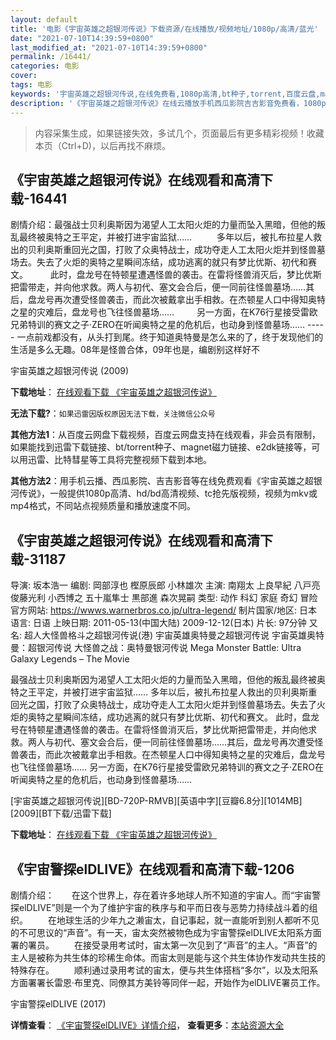 ```yaml
---
layout: default
title: '电影《宇宙英雄之超银河传说》下载资源/在线播放/视频地址/1080p/高清/蓝光'
date: "2021-07-10T14:39:59+0800"
last_modified_at: "2021-07-10T14:39:59+0800"
permalink: /16441/
categories: 电影
cover:
tags: 电影
keywords: '宇宙英雄之超银河传说,在线免费看,1080p高清,bt种子,torrent,百度云盘,magnet,磁力链,迅雷下载资源'
description: '《宇宙英雄之超银河传说》在线云播放手机西瓜影院吉吉影音免费看，1080p高清bd/hd未删减完整版和tc抢先枪版，mkv/mp4格式，附带bt/torrent种子、magnet/磁力链、百度云盘、网盘资源迅雷下载链接'
---
```


>内容采集生成，如果链接失效，多试几个，页面最后有更多精彩视频！收藏本页（Ctrl+D)，以后再找不麻烦。


## 《宇宙英雄之超银河传说》在线观看和高清下载-16441

剧情介绍：最强战士贝利奥斯因为渴望人工太阳火炬的力量而坠入黑暗，但他的叛乱最终被奥特之王平定，并被打进宇宙监狱……   　　多年以后，被扎布拉星人救出的贝利奥斯重回光之国，打败了众奥特战士，成功夺走人工太阳火炬并到怪兽墓场去。失去了火炬的奥特之星瞬间冻结，成功逃离的就只有梦比优斯、初代和赛文。  　　此时，盘龙号在特顿星遭遇怪兽的袭击。在雷将怪兽消灭后，梦比优斯把雷带走，并向他求救。两人与初代、塞文会合后，便一同前往怪兽墓场……其后，盘龙号再次遭受怪兽袭击，而此次被戴拿出手相救。在杰顿星人口中得知奥特之星的灾难后，盘龙号也飞往怪兽墓场……  　　另一方面，在K76行星接受雷欧兄弟特训的赛文之子·ZERO在听闻奥特之星的危机后，也动身到怪兽墓场…… ----- 一点前戏都没有，从头打到尾。终于知道奥特曼是怎么来的了，终于发现他们的生活是多么无趣。08年是怪兽合体，09年也是，编剧别这样好不


宇宙英雄之超银河传说 (2009)

**下载地址**： [在线观看下载 《宇宙英雄之超银河传说》](https://www.btbtdy.me/btdy/dy4050.html) 


**无法下载?**：`如果迅雷因版权原因无法下载，关注微信公众号 `

**其他方法1**：从百度云网盘下载视频，百度云网盘支持在线观看，非会员有限制，如果能找到迅雷下载链接、bt/torrent种子、magnet磁力链接、e2dk链接等，可以用迅雷、比特彗星等工具将完整视频下载到本地。

**其他方法2**：用手机云播、西瓜影院、吉吉影音等在线免费观看《宇宙英雄之超银河传说》，一般提供1080p高清、hd/bd高清视频、tc抢先版视频，视频为mkv或mp4格式，不同站点视频质量和播放速度不同。


## 《宇宙英雄之超银河传说》在线观看和高清下载-31187

导演: 坂本浩一 编剧: 岡部淳也 樫原辰郎 小林雄次 主演: 南翔太 上良早紀 八戸亮 俊藤光利 小西博之 五十嵐隼士 黒部進 森次晃嗣 类型: 动作 科幻 家庭 奇幻 冒险 官方网站: https://wwws.warnerbros.co.jp/ultra-legend/ 制片国家/地区: 日本 语言: 日语 上映日期: 2011-05-13(中国大陆) 2009-12-12(日本) 片长: 97分钟 又名: 超人大怪兽格斗之超银河传说(港) 宇宙英雄奥特曼之超银河传说 宇宙英雄奥特曼：超银河传说 大怪兽之战：奥特曼银河传说 Mega Monster Battle: Ultra Galaxy Legends – The Movie

最强战士贝利奥斯因为渴望人工太阳火炬的力量而坠入黑暗，但他的叛乱最终被奥特之王平定，并被打进宇宙监狱…… 多年以后，被扎布拉星人救出的贝利奥斯重回光之国，打败了众奥特战士，成功夺走人工太阳火炬并到怪兽墓场去。失去了火炬的奥特之星瞬间冻结，成功逃离的就只有梦比优斯、初代和赛文。 此时，盘龙号在特顿星遭遇怪兽的袭击。在雷将怪兽消灭后，梦比优斯把雷带走，并向他求救。两人与初代、塞文会合后，便一同前往怪兽墓场……其后，盘龙号再次遭受怪兽袭击，而此次被戴拿出手相救。在杰顿星人口中得知奥特之星的灾难后，盘龙号也飞往怪兽墓场…… 另一方面，在K76行星接受雷欧兄弟特训的赛文之子·ZERO在听闻奥特之星的危机后，也动身到怪兽墓场……


[宇宙英雄之超银河传说][BD-720P-RMVB][英语中字][豆瓣6.8分][1014MB][2009][BT下载/迅雷下载]

**下载地址**： [在线观看下载 《宇宙英雄之超银河传说》](https://www.btdx8.com/torrent/mega_monster_battle_2009.html) 


## 《宇宙警探elDLIVE》在线观看和高清下载-1206

剧情介绍：　　在这个世界上，存在着许多地球人所不知道的宇宙人。而“宇宙警探elDLIVE”则是一个为了维护宇宙的秩序与和平而日夜与恶势力持续战斗着的组织。 　　在地球生活的少年九之濑宙太，自记事起，就一直能听到别人都听不见的不可思议的“声音”。有一天，宙太突然被物色成为宇宙警探elDLIVE太阳系方面署的署员。 　　在接受录用考试时，宙太第一次见到了“声音”的主人。“声音”的主人是被称为共生体的珍稀生命体。而宙太则是能与这个共生体协作发动共生技的特殊存在。 　　顺利通过录用考试的宙太，便与共生体搭档“多尔”，以及太阳系方面署署长雷恩·布里克、同僚其方美铃等同伴一起，开始作为elDLIVE署员工作。


宇宙警探elDLIVE (2017)

**详情查看**： [《宇宙警探elDLIVE》详情介绍](/movie/1206/)， **查看更多**：[本站资源大全](/movie/t/all/)

